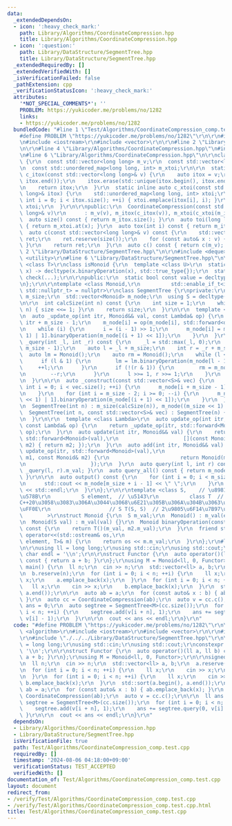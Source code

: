 ```yaml
---
data:
  _extendedDependsOn:
  - icon: ':heavy_check_mark:'
    path: Library/Algorithms/CoordinateCompression.hpp
    title: Library/Algorithms/CoordinateCompression.hpp
  - icon: ':question:'
    path: Library/DataStructure/SegmentTree.hpp
    title: Library/DataStructure/SegmentTree.hpp
  _extendedRequiredBy: []
  _extendedVerifiedWith: []
  _isVerificationFailed: false
  _pathExtension: cpp
  _verificationStatusIcon: ':heavy_check_mark:'
  attributes:
    '*NOT_SPECIAL_COMMENTS*': ''
    PROBLEM: https://yukicoder.me/problems/no/1282
    links:
    - https://yukicoder.me/problems/no/1282
  bundledCode: "#line 1 \"Test/Algorithms/CoordinateCompression_comp.test.cpp\"\n\
    #define PROBLEM \"https://yukicoder.me/problems/no/1282\"\r\n\r\n#include <algorithm>\r\
    \n#include <iostream>\r\n#include <vector>\r\n\r\n#line 2 \"Library/Algorithms/CoordinateCompression.hpp\"\
    \n\r\n#line 4 \"Library/Algorithms/CoordinateCompression.hpp\"\n#include <unordered_map>\r\
    \n#line 6 \"Library/Algorithms/CoordinateCompression.hpp\"\n\r\nclass CoordinateCompression\
    \ {\r\n  const std::vector<long long> m_v;\r\n  const std::vector<long long> m_itox;\r\
    \n  const std::unordered_map<long long, int> m_xtoi;\r\n\r\n  static inline auto\
    \ c_itox(const std::vector<long long>& v) {\r\n    auto itox = v;\r\n    std::sort(itox.begin(),\
    \ itox.end());\r\n    itox.erase(std::unique(itox.begin(), itox.end()), itox.end());\r\
    \n    return itox;\r\n  }\r\n  static inline auto c_xtoi(const std::vector<long\
    \ long>& itox) {\r\n    std::unordered_map<long long, int> xtoi;\r\n    for (unsigned\
    \ int i = 0; i < itox.size(); ++i) { xtoi.emplace(itox[i], i); }\r\n    return\
    \ xtoi;\r\n  }\r\n\r\npublic:\r\n  CoordinateCompression(const std::vector<long\
    \ long>& v)\r\n      : m_v(v), m_itox(c_itox(v)), m_xtoi(c_xtoi(m_itox)) {}\r\n\
    \  auto size() const { return m_itox.size(); }\r\n  auto toi(long long x) const\
    \ { return m_xtoi.at(x); }\r\n  auto tox(int i) const { return m_itox[i]; }\r\n\
    \  auto c(const std::vector<long long>& v) const {\r\n    std::vector<long long>\
    \ ret;\r\n    ret.reserve(size());\r\n    for (const auto& x : v) { ret.emplace_back(toi(x));\
    \ }\r\n    return ret;\r\n  }\r\n  auto c() const { return c(m_v); }\r\n};\n#line\
    \ 2 \"Library/DataStructure/SegmentTree.hpp\"\n\r\n#include <deque>\r\n#include\
    \ <utility>\r\n#line 6 \"Library/DataStructure/SegmentTree.hpp\"\n\r\ntemplate\
    \ <class T>\r\nclass isMonoid {\r\n  template <class U>\r\n  static auto check(U\
    \ x) -> decltype(x.binaryOperation(x), std::true_type{});\r\n  static std::false_type\
    \ check(...);\r\n\r\npublic:\r\n  static bool const value = decltype(check(std::declval<T>()))::value;\r\
    \n};\r\n\r\ntemplate <class Monoid,\r\n          std::enable_if_t<isMonoid<Monoid>::value,\
    \ std::nullptr_t> = nullptr>\r\nclass SegmentTree {\r\nprivate:\r\n  const int\
    \ m_size;\r\n  std::vector<Monoid> m_node;\r\n  using S = decltype(Monoid().m_val);\r\
    \n\r\n  int calcSize(int n) const {\r\n    int size = 1;\r\n    while (size <\
    \ n) { size <<= 1; }\r\n    return size;\r\n  }\r\n\r\n  template <class Lambda>\r\
    \n  auto _update_op(int itr, Monoid&& val, const Lambda& op) {\r\n    int i =\
    \ itr + m_size - 1;\r\n    m_node[i] = op(m_node[i], std::forward<decltype(val)>(val));\r\
    \n    while (i) {\r\n      i = (i - 1) >> 1;\r\n      m_node[i] = m_node[(i <<\
    \ 1) | 1].binaryOperation(m_node[(i + 1) << 1]);\r\n    }\r\n  }\r\n\r\n  auto\
    \ _query(int _l, int _r) const {\r\n    _l = std::max(_l, 0);\r\n    _r = std::min(_r,\
    \ m_size - 1);\r\n    auto l = _l + m_size;\r\n    int r = _r + m_size;\r\n  \
    \  auto lm = Monoid();\r\n    auto rm = Monoid();\r\n    while (l <= r) {\r\n\
    \      if (l & 1) {\r\n        lm = lm.binaryOperation(m_node[l - 1]);\r\n   \
    \     ++l;\r\n      }\r\n      if (!(r & 1)) {\r\n        rm = m_node[r - 1].binaryOperation(rm);\r\
    \n        --r;\r\n      }\r\n      l >>= 1, r >>= 1;\r\n    }\r\n    return lm.binaryOperation(rm);\r\
    \n  }\r\n\r\n  auto _construct(const std::vector<S>& vec) {\r\n    for (unsigned\
    \ int i = 0; i < vec.size(); ++i) {\r\n      m_node[i + m_size - 1] = Monoid(vec[i]);\r\
    \n    }\r\n    for (int i = m_size - 2; i >= 0; --i) {\r\n      m_node[i] = m_node[(i\
    \ << 1) | 1].binaryOperation(m_node[(i + 1) << 1]);\r\n    }\r\n  }\r\n\r\npublic:\r\
    \n  SegmentTree(int n) : m_size(calcSize(n)), m_node((m_size << 1) - 1) {}\r\n\
    \  SegmentTree(int n, const std::vector<S>& vec) : SegmentTree(n) {\r\n    _construct(vec);\r\
    \n  }\r\n\r\n  template <class Lambda>\r\n  auto update_op(int itr, Monoid&& val,\
    \ const Lambda& op) {\r\n    return _update_op(itr, std::forward<Monoid>(val),\
    \ op);\r\n  }\r\n  auto update(int itr, Monoid&& val) {\r\n    return update_op(itr,\
    \ std::forward<Monoid>(val),\r\n                     [](const Monoid&, const Monoid&\
    \ m2) { return m2; });\r\n  }\r\n  auto add(int itr, Monoid&& val) {\r\n    return\
    \ update_op(itr, std::forward<Monoid>(val),\r\n                     [](const Monoid&\
    \ m1, const Monoid& m2) {\r\n                       return Monoid(m1.m_val + m2.m_val);\r\
    \n                     });\r\n  }\r\n  auto query(int l, int r) const { return\
    \ _query(l, r).m_val; }\r\n  auto query_all() const { return m_node[0].m_val;\
    \ }\r\n\r\n  auto output() const {\r\n    for (int i = 0; i < m_size; ++i) {\r\
    \n      std::cout << m_node[m_size + i - 1] << \" \";\r\n    }\r\n    std::cout\
    \ << std::endl;\r\n  }\r\n};\r\n\r\ntemplate <class S,    // \u8981\u7D20\u306E\
    \u578B\r\n          S element,  // \u5143\r\n          class T  // lambda\u306F\
    C++20\u3058\u3083\u306A\u3044\u3068\u6E21\u305B\u306A\u304B\u3063\u305F\uFF0E\uFF0E\
    \uFF0E\r\n                   // S T(S, S)  // 2\u9805\u6F14\u7B97\u5B50\r\n  \
    \        >\r\nstruct Monoid {\r\n  S m_val;\r\n  Monoid() : m_val(element) {}\r\
    \n  Monoid(S val) : m_val(val) {}\r\n  Monoid binaryOperation(const Monoid& m2)\
    \ const {\r\n    return T()(m_val, m2.m_val);\r\n  }\r\n  friend std::ostream&\
    \ operator<<(std::ostream& os,\r\n                                  const Monoid<S,\
    \ element, T>& m) {\r\n    return os << m.m_val;\r\n  }\r\n};\r\n#line 9 \"Test/Algorithms/CoordinateCompression_comp.test.cpp\"\
    \n\r\nusing ll = long long;\r\nusing std::cin;\r\nusing std::cout;\r\nconstexpr\
    \ char endl = '\\n';\r\n\r\nstruct Functor {\r\n  auto operator()(ll a, ll b)\
    \ const { return a + b; }\r\n};\r\nusing M = Monoid<ll, 0, Functor>;\r\n\r\nsigned\
    \ main() {\r\n  ll n;\r\n  cin >> n;\r\n  std::vector<ll> a, b;\r\n  a.reserve(n);\r\
    \n  b.reserve(n);\r\n  for (int i = 0; i < n; ++i) {\r\n    ll x;\r\n    cin >>\
    \ x;\r\n    a.emplace_back(x);\r\n  }\r\n  for (int i = 0; i < n; ++i) {\r\n \
    \   ll x;\r\n    cin >> x;\r\n    b.emplace_back(x);\r\n  }\r\n  std::sort(a.begin(),\
    \ a.end());\r\n\r\n  auto ab = a;\r\n  for (const auto& x : b) { ab.emplace_back(x);\
    \ }\r\n  auto cc = CoordinateCompression(ab);\r\n  auto v = cc.c();\r\n\r\n  ll\
    \ ans = 0;\r\n  auto segtree = SegmentTree<M>(cc.size());\r\n  for (int i = 0;\
    \ i < n; ++i) {\r\n    segtree.add(v[i + n], 1);\r\n    ans += segtree.query(0,\
    \ v[i] - 1);\r\n  }\r\n\r\n  cout << ans << endl;\r\n}\r\n"
  code: "#define PROBLEM \"https://yukicoder.me/problems/no/1282\"\r\n\r\n#include\
    \ <algorithm>\r\n#include <iostream>\r\n#include <vector>\r\n\r\n#include \"./../../Library/Algorithms/CoordinateCompression.hpp\"\
    \r\n#include \"./../../Library/DataStructure/SegmentTree.hpp\"\r\n\r\nusing ll\
    \ = long long;\r\nusing std::cin;\r\nusing std::cout;\r\nconstexpr char endl =\
    \ '\\n';\r\n\r\nstruct Functor {\r\n  auto operator()(ll a, ll b) const { return\
    \ a + b; }\r\n};\r\nusing M = Monoid<ll, 0, Functor>;\r\n\r\nsigned main() {\r\
    \n  ll n;\r\n  cin >> n;\r\n  std::vector<ll> a, b;\r\n  a.reserve(n);\r\n  b.reserve(n);\r\
    \n  for (int i = 0; i < n; ++i) {\r\n    ll x;\r\n    cin >> x;\r\n    a.emplace_back(x);\r\
    \n  }\r\n  for (int i = 0; i < n; ++i) {\r\n    ll x;\r\n    cin >> x;\r\n   \
    \ b.emplace_back(x);\r\n  }\r\n  std::sort(a.begin(), a.end());\r\n\r\n  auto\
    \ ab = a;\r\n  for (const auto& x : b) { ab.emplace_back(x); }\r\n  auto cc =\
    \ CoordinateCompression(ab);\r\n  auto v = cc.c();\r\n\r\n  ll ans = 0;\r\n  auto\
    \ segtree = SegmentTree<M>(cc.size());\r\n  for (int i = 0; i < n; ++i) {\r\n\
    \    segtree.add(v[i + n], 1);\r\n    ans += segtree.query(0, v[i] - 1);\r\n \
    \ }\r\n\r\n  cout << ans << endl;\r\n}\r\n"
  dependsOn:
  - Library/Algorithms/CoordinateCompression.hpp
  - Library/DataStructure/SegmentTree.hpp
  isVerificationFile: true
  path: Test/Algorithms/CoordinateCompression_comp.test.cpp
  requiredBy: []
  timestamp: '2024-08-06 04:18:00+09:00'
  verificationStatus: TEST_ACCEPTED
  verifiedWith: []
documentation_of: Test/Algorithms/CoordinateCompression_comp.test.cpp
layout: document
redirect_from:
- /verify/Test/Algorithms/CoordinateCompression_comp.test.cpp
- /verify/Test/Algorithms/CoordinateCompression_comp.test.cpp.html
title: Test/Algorithms/CoordinateCompression_comp.test.cpp
---
```

